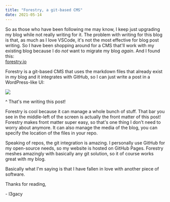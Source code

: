```yaml
---
title: "Forestry, a git-based CMS"
date: 2021-05-14
---
```

So as those who have been following me may know, I keep just upgrading my blog while not really writing for it. The problem with writing for this blog is that, as much as I love VSCode, it's not the most effective for blog post writing. So I have been shopping around for a CMS that'll work with my existing blog because I do _not_ want to migrate my blog _again_. And I found this:  
[forestry.io](https://forestry.io)

Forestry is a git-based CMS that uses the markdown files that already exist in my blog and it integrates with GitHub, so I can just write a post in a WordPress-like UI:

![](/static/forestryui.jpg)

^ That's me writing this post!

Forestry is cool because it can manage a whole bunch of stuff. That bar you see in the middle-left of the screen is actually the front matter of this post! Forestry makes front matter super easy, so that's one thing I don't need to worry about anymore. It can also manage the media of the blog, you can specify the location of the files in your repo.

Speaking of repos, the git integration is amazing. I personally use GitHub for my open-source needs, so my website is hosted on GitHub Pages. Forestry meshes amazingly with basically any git solution, so it of course works great with my blog. 

Basically what I'm saying is that I have fallen in love with another piece of software.

Thanks for reading,

\- l3gacy